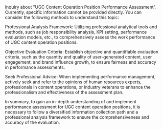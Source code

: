 Inquiry about "UGC Content Operation Position Performance Assessment". Currently, specific information cannot be provided directly. You can consider the following methods to understand this topic:

Professional Analysis Framework: Utilizing professional analytical tools and methods, such as job responsibility analysis, KPI setting, performance evaluation models, etc., to comprehensively assess the work performance of UGC content operation positions.

Objective Evaluation Criteria: Establish objective and quantifiable evaluation criteria, such as the quantity and quality of user-generated content, user engagement, and brand influence growth, to ensure fairness and accuracy in performance assessments.

Seek Professional Advice: When implementing performance management, actively seek and refer to the opinions of human resources experts, professionals in content operations, or industry veterans to enhance the professionalism and effectiveness of the assessment plan.

In summary, to gain an in-depth understanding of and implement performance assessment for UGC content operation positions, it is necessary to follow a diversified information collection path and a professional analysis framework to ensure the comprehensiveness and accuracy of the evaluation.
